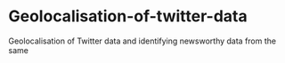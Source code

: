 # Geolocalisation-of-twitter-data
Geolocalisation of Twitter data and identifying newsworthy data from the same
